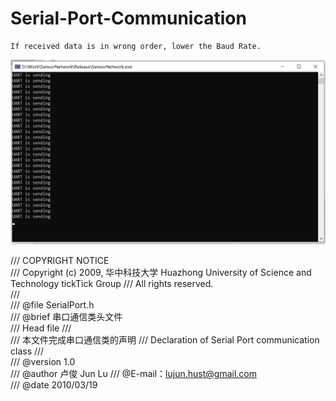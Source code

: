 # Serial-Port-Communication
 ```
If received data is in wrong order, lower the Baud Rate.
```

![image](https://github.com/Bigpig4396/Serial-Port-Communication/blob/master/hello.png)


/// COPYRIGHT NOTICE  
/// Copyright (c) 2009, 华中科技大学 Huazhong University of Science and Technology tickTick Group
/// All rights reserved.  
///   
/// @file    SerialPort.h    
/// @brief   串口通信类头文件  
/// Head file
///  
/// 本文件完成串口通信类的声明 
/// Declaration of Serial Port communication class 
///  
/// @version 1.0     
/// @author  卢俊  Jun Lu 
/// @E-mail：lujun.hust@gmail.com  
/// @date    2010/03/19 

